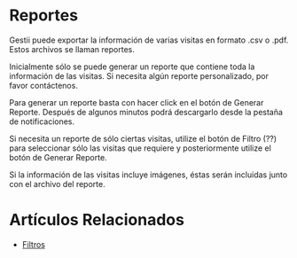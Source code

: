 # Reportes

Gestii puede exportar la información de varias visitas en formato
.csv o .pdf. Estos archivos se llaman reportes.

Inicialmente sólo se puede generar un reporte que contiene toda
la información de las visitas. Si necesita algún reporte personalizado,
por favor contáctenos.

Para generar un reporte basta con hacer click en el botón de 
Generar Reporte. Después de algunos minutos podrá descargarlo desde la
pestaña de notificaciones.

Si necesita un reporte de sólo ciertas visitas, utilize el botón
de Filtro (??) para seleccionar sólo las visitas que requiere y
posteriormente utilize el botón de Generar Reporte.

Si la información de las visitas incluye imágenes, éstas serán
incluidas junto con el archivo del reporte.

# Artículos Relacionados

* [Filtros](/misc/filtros)
